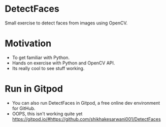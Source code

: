 # DetectFaces
Small exercise to detect faces from images using OpenCV.

# Motivation
- To get familiar with Python.
- Hands on exercise with Python and OpenCV API.
- Its really cool to see stuff working.

# Run in Gitpod
- You can also run DetectFaces in Gitpod, a free online dev environment for GitHub.
- OOPS, this isn't working quite yet https://gitpod.io/#https://github.com/shikhakesarwani001/DetectFaces

